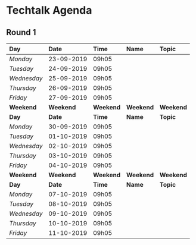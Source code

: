 # Techtalk Agenda

<!--
|_Monday_   |29-07-2019 |09h05      |                |                                  |
|_Tuesday_  |30-07-2019 |09h05      |                |                                  |
|_Wednesday_|31-07-2019 |09h05      |                |                                  |
|_Thursday_ |01-08-2019 |09h05      |                |                                  |
|_Friday_   |02-08-2019 |09h05      |                |                                  |
|**Weekend**|**Weekend**|**Weekend**|**Weekend**     |**Weekend**                       |
|**Day**    |**Date**   |**Time**   |**Name**        |**Topic**                         |
-->

## Round 1
| Day       | Date      | Time      | Name           | Topic                            |
|:----------|:--------- |:----------|:---------------|:---------------------------------|
|_Monday_   |23-09-2019 |09h05      |                |                                  |
|_Tuesday_  |24-09-2019 |09h05      |                |                                  |
|_Wednesday_|25-09-2019 |09h05      |                |                                  |
|_Thursday_ |26-09-2019 |09h05      |                |                                  |
|_Friday_   |27-09-2019 |09h05      |                |                                  |
|**Weekend**|**Weekend**|**Weekend**|**Weekend**     |**Weekend**                       |
|**Day**    |**Date**   |**Time**   |**Name**        |**Topic**                         |
|_Monday_   |30-09-2019 |09h05      |                |                                  |
|_Tuesday_  |01-10-2019 |09h05      |                |                                  |
|_Wednesday_|02-10-2019 |09h05      |                |                                  |
|_Thursday_ |03-10-2019 |09h05      |                |                                  |
|_Friday_   |04-10-2019 |09h05      |                |                                  |
|**Weekend**|**Weekend**|**Weekend**|**Weekend**     |**Weekend**                       |
|**Day**    |**Date**   |**Time**   |**Name**        |**Topic**                         |
|_Monday_   |07-10-2019 |09h05      |                |                                  |
|_Tuesday_  |08-10-2019 |09h05      |                |                                  |
|_Wednesday_|09-10-2019 |09h05      |                |                                  |
|_Thursday_ |10-10-2019 |09h05      |                |                                  |
|_Friday_   |11-10-2019 |09h05      |                |                                  |

